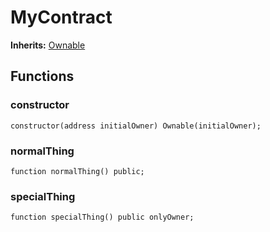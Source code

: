 # MyContract
**Inherits:**
[Ownable](/lib/solady/src/auth/Ownable.sol/abstract.Ownable.md)


## Functions
### constructor


```solidity
constructor(address initialOwner) Ownable(initialOwner);
```

### normalThing


```solidity
function normalThing() public;
```

### specialThing


```solidity
function specialThing() public onlyOwner;
```

